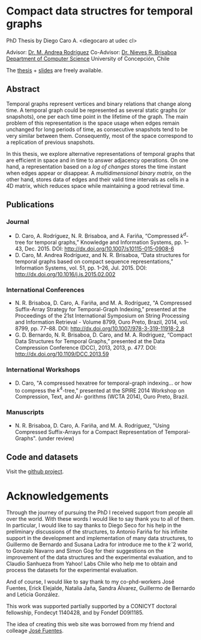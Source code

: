 # Compact data structres for temporal graphs
PhD Thesis 
by Diego Caro A. \<diegocaro at udec cl\>

Advisor: [Dr. M. Andrea Rodríguez](http://www.inf.udec.cl/~andrea/)
Co-Advisor: [Dr. Nieves R. Brisaboa](http://lbd.udc.es/ShowResearcherInformation.do?lang=en_US&id=12)
[Department of Computer Science](http://www.inf.udec.cl)
University of Concepción, Chile

The [thesis](thesis.pdf) + [slides](slides) are freely available.

## Abstract

Temporal graphs represent vertices and binary relations that change along time. A temporal graph could be represented as several static graphs (or snapshots), one per each time point in the lifetime of the graph. The main problem of this representation is the space usage when edges remain unchanged for long periods of time, as consecutive snapshots tend to be very similar between them. Consequently, most of the space correspond to a replication of previous snapshots.

In this thesis, we explore alternative representations of temporal graphs that are efficient in space and in time to answer adjacency operations. On one hand, a representation based on a *log of changes* stores the time instant when edges appear or disappear. A *multidimensional binary matrix*, on the other hand, stores data of edges and their valid time intervals as cells in a 4D matrix, which reduces space while maintaining a good retrieval time.

<!-- 
As a baseline of comparison, we present two first strategies: the Time-interval Log per Edge ($\Edglog$) and the Adjacency Log of Events ($\Adjlog$), both using compression techniques over an inverted index that represent the logs. We use a Compact Suffix Array to represent temporal graphs as a sequence of 4-tuples, where adjacency operations are answered as a pattern matching problem.

We introduce two new strategies to represent temporal graphs using compact data structures. Compact Adjacency Sequence ($\CAS$) represents changes on adjacent vertices as a sequence stored in a $\WT$, and the Compact Events ordered by Time ($\CET$) represents the edges that change in each time instant using an $\IWT$, a new compact data structure specifically designed in this work that is able to represent a sequence of multidimensional symbols (that is, tuples of symbols encoded together).

We finally propose to represent temporal graphs as cells in a 4D binary matrix: two dimensions to represent extreme vertices of an edge and two dimensions to represent the temporal interval when the edge exists. This strategy generalizes the idea of the adjacency matrix for storing static graphs. The proposed structure called Compressed $\Kd$ ($\cKd$) is capable to deal with unclustered data with a good use of space. The $\cKd$ uses asymptotically the same space than the information-theoretical lower bound for storing cells in a 4D binary matrix, without considering any regularity. Techniques that group leaves into buckets and compress nodes with few children show to improve the performance in time of the $\cKd$.

We experimentally evaluate all the structures and compare them with previous alternatives in the state-of-the-art based on snapshots and logs, showing that our proposals can represent large temporal graphs making efficient use of space, while keeping good time performance for a wide range of useful queries. We conclude that the use of compact data structures open the possibility for the design of interesting representations of temporal graphs that fit the needs of different application domains.
--> 
## Publications

### Journal

 - D. Caro, A. Rodríguez, N. R. Brisaboa, and A. Fariña, “Compressed $k^d$-tree for temporal graphs,” Knowledge and Information Systems, pp. 1–43, Dec. 2015. DOI: http://dx.doi.org/10.1007/s10115-015-0908-6 
 - D. Caro, M. Andrea Rodríguez, and N. R. Brisaboa, “Data structures for temporal graphs based on compact sequence representations,” Information Systems, vol. 51, pp. 1–26, Jul. 2015. DOI: http://dx.doi.org/10.1016/j.is.2015.02.002

### International Conferences

 - N. R. Brisaboa, D. Caro, A. Fariña, and M. A. Rodríguez, "A Compressed Suffix-Array Strategy for Temporal-Graph Indexing," presented at the Proceedings of the 21st International Symposium on String Processing and Information Retrieval - Volume 8799, Ouro Preto, Brazil, 2014, vol. 8799, pp. 77–88. DOI: http://dx.doi.org/10.1007/978-3-319-11918-2_8
 - G. D. Bernardo, N. R. Brisaboa, D. Caro, and M. A. Rodriguez, “Compact Data Structures for Temporal Graphs,” presented at the Data Compression Conference (DCC), 2013, 2013, p. 477. DOI: http://dx.doi.org/10.1109/DCC.2013.59 

### International Workshops

 - D. Caro, "A compressed hexatree for temporal-graph indexing... or how to compress the $k^4$-tree," presented at the SPIRE 2014 Workshop on Compression, Text, and Al- gorithms (WCTA 2014), Ouro Preto, Brazil.

### Manuscripts 
 - N. R. Brisaboa, D. Caro, A. Fariña, and M. A. Rodríguez, "Using Compressed Suffix-Arrays for a Compact Representation of Temporal-Graphs". (under review)


## Code and datasets
Visit the [github project](http://github.com/diegocaro/temporalgraphs).


# Acknowledgements

Through the journey of pursuing the PhD I received support from people all over the world. With these words I would like to say thank you to all of them. In particular, I would like to say thanks to Diego Seco for his help in the preliminary discussions of the structures, to Antonio Fariña for his infinite support in the development and implementation of many data structures, to Guillermo de Bernardo and Susana Ladra for introduce me to the $kˆ2$ world, to Gonzalo Navarro and Simon Gog for their suggestions on the improvement of the data structures and the experimental evaluation, and to Claudio Sanhueza from Yahoo! Labs Chile who help me to obtain and process the datasets for the experimental evaluation.

And of course, I would like to say thank to my co-phd-workers José Fuentes, Erick Elejalde, Natalia Jaña, Sandra Álvarez, Guillermo de Bernardo and Leticia González. 

This work was supported partially supported by a CONICYT doctoral fellowship, Fondecyt 1140428, and by Fondef D09I1185.

The idea of creating this web site was borrowed from my friend and colleage [José Fuentes](http://www.inf.udec.cl/~josefuentes/thesis/).